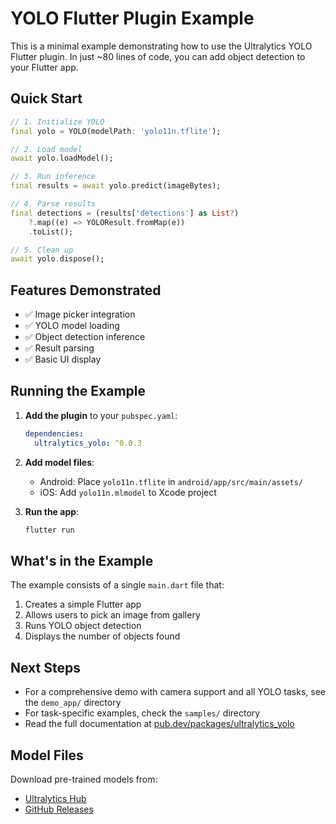 # YOLO Flutter Plugin Example

This is a minimal example demonstrating how to use the Ultralytics YOLO Flutter plugin. In just ~80 lines of code, you can add object detection to your Flutter app.

## Quick Start

```dart
// 1. Initialize YOLO
final yolo = YOLO(modelPath: 'yolo11n.tflite');

// 2. Load model
await yolo.loadModel();

// 3. Run inference
final results = await yolo.predict(imageBytes);

// 4. Parse results
final detections = (results['detections'] as List?)
    ?.map((e) => YOLOResult.fromMap(e))
    .toList();

// 5. Clean up
await yolo.dispose();
```

## Features Demonstrated

- ✅ Image picker integration
- ✅ YOLO model loading
- ✅ Object detection inference
- ✅ Result parsing
- ✅ Basic UI display

## Running the Example

1. **Add the plugin** to your `pubspec.yaml`:

   ```yaml
   dependencies:
     ultralytics_yolo: ^0.0.3
   ```

2. **Add model files**:
   - Android: Place `yolo11n.tflite` in `android/app/src/main/assets/`
   - iOS: Add `yolo11n.mlmodel` to Xcode project

3. **Run the app**:
   ```bash
   flutter run
   ```

## What's in the Example

The example consists of a single `main.dart` file that:

1. Creates a simple Flutter app
2. Allows users to pick an image from gallery
3. Runs YOLO object detection
4. Displays the number of objects found

## Next Steps

- For a comprehensive demo with camera support and all YOLO tasks, see the `demo_app/` directory
- For task-specific examples, check the `samples/` directory
- Read the full documentation at [pub.dev/packages/ultralytics_yolo](https://pub.dev/packages/ultralytics_yolo)

## Model Files

Download pre-trained models from:

- [Ultralytics Hub](https://hub.ultralytics.com)
- [GitHub Releases](https://github.com/ultralytics/yolo-flutter-app/releases)
